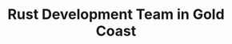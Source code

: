 ---
title: Rust Development Team in Gold Coast
permalink: /landings/locations/gold-coast/developer/rust
technology: Rust
location: Gold Coast
---
